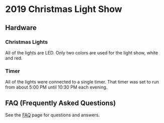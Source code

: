 # 2019 Christmas Light Show

## Hardware

### Christmas Lights

All of the lights are LED. Only two colors are used for the light show, white and red.

### Timer

All of the lights were connected to a single timer. That timer was set to run from about 5:00 PM until 
10:30 PM each evening.

## FAQ (Frequently Asked Questions)

See the [FAQ](/other-information/faq) page for questions and answers.
